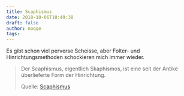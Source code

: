 ```yaml
---
title: Scaphismus
date: 2018-10-06T10:49:38
draft: false
author: noqqe
tags:
---
```


Es gibt schon viel perverse Scheisse, aber Folter- und Hinrichtungsmethoden
schockieren mich immer wieder.

> Der Scaphismus, eigentlich Skaphismos, ist eine seit der Antike überlieferte
> Form der Hinrichtung.
>
> Quelle: [Scaphismus](https://de.wikipedia.org/wiki/Scaphismus)

